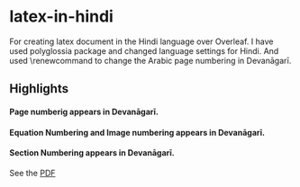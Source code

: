 # latex-in-hindi
For creating latex document in the Hindi language over Overleaf. I have used polyglossia package and changed language settings for Hindi. And used \renewcommand to change the Arabic page numbering in Devanāgarī. 

## Highlights
#### Page numberig appears in Devanāgarī.
#### Equation Numbering and Image numbering appears in Devanāgarī.
#### Section Numbering appears in Devanāgarī. 


See the [PDF](https://github.com/nishantaMishra/latex-in-hindi)




